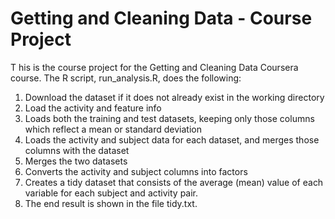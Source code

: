 # Getting and Cleaning Data - Course Project
T
his is the course project for the Getting and Cleaning Data Coursera course. The R script, run_analysis.R, does the following:

1. Download the dataset if it does not already exist in the working directory
1. Load the activity and feature info
1. Loads both the training and test datasets, keeping only those columns which reflect a mean or standard deviation
1. Loads the activity and subject data for each dataset, and merges those columns with the dataset
1. Merges the two datasets
1. Converts the activity and subject columns into factors
1. Creates a tidy dataset that consists of the average (mean) value of each variable for each subject and activity pair.
1. The end result is shown in the file tidy.txt.
